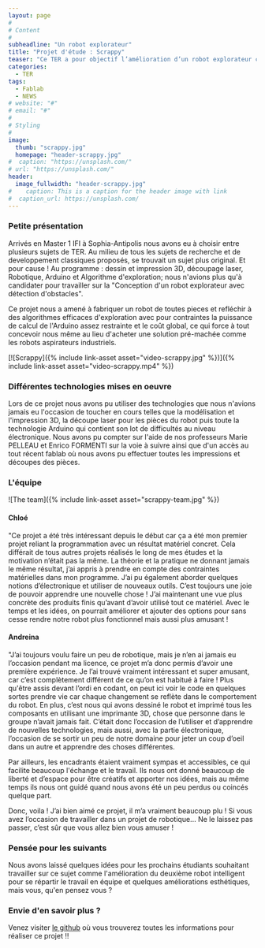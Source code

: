 ```yaml
---
layout: page
#
# Content
#
subheadline: "Un robot explorateur"
title: "Projet d'étude : Scrappy"
teaser: "Ce TER a pour objectif l’amélioration d’un robot explorateur capable de détecter et éviter des obstacles."
categories:
  - TER
tags:
  - Fablab
  - NEWS
# website: "#"
# email: "#"
#
# Styling
#
image:
  thumb: "scrappy.jpg"
  homepage: "header-scrappy.jpg"
#  caption: "https://unsplash.com/"
# url: "https://unsplash.com/"
header:
  image_fullwidth: "header-scrappy.jpg"
#    caption: This is a caption for the header image with link
#  caption_url: https://unsplash.com/
---
```


### Petite présentation ###

Arrivés en Master 1 IFI à Sophia-Antipolis nous avons eu à choisir entre plusieurs sujets de TER. Au milieu de tous les sujets de recherche et de developpement classiques proposés, se trouvait un sujet plus original.
Et  pour cause ! Au programme :  dessin et impression 3D, découpage laser, Robotique, Arduino et Algorithme d'exploration; nous n'avions plus qu'à candidater pour travailler sur la "Conception d'un robot explorateur avec détection d'obstacles".

Ce projet nous a amené à fabriquer un robot de toutes pieces et refléchir à des algorithmes efficaces d'exploration avec pour contraintes la puissance de calcul de l'Arduino assez restrainte et le coût global, ce qui force à tout concevoir nous même au lieu d'acheter une solution pré-machée comme les robots aspirateurs industriels.

[![Scrappy]({% include link-asset asset="video-scrappy.jpg" %})]({% include link-asset asset="video-scrappy.mp4" %})



### Différentes technologies mises en oeuvre ###

Lors de ce projet nous avons pu utiliser des technologies que nous n'avions jamais eu l'occasion de toucher en cours telles que la modélisation et l'impression 3D, la découpe laser pour les pièces du robot puis toute la technologie Arduino qui contient son lot de difficultés au niveau électronique. Nous avons pu compter sur l'aide de nos professeurs Marie PELLEAU et Enrico FORMENTI sur la voie à suivre ainsi que d'un accès au tout récent fablab où nous avons pu effectuer toutes les impressions et découpes des pièces.


### L'équipe ###

![The team]({% include link-asset asset="scrappy-team.jpg" %})

#### Chloé ####

"Ce projet a été très intéressant depuis le début car ça a été mon premier projet reliant la programmation avec un résultat matériel concret. Cela différait de tous autres projets réalisés le long de mes études et la motivation n’était pas la même. La théorie et la pratique ne donnant jamais le même résultat, j’ai appris à prendre en compte des contraintes matérielles dans mon programme.
J’ai pu également aborder quelques notions d’électronique et utiliser de nouveaux outils. C’est toujours une joie de pouvoir apprendre une nouvelle chose ! J’ai maintenant une vue plus concrète des produits finis qu’avant d’avoir utilisé tout ce matériel.
Avec le temps et les idées, on pourrait améliorer et ajouter des options pour sans cesse rendre notre robot plus fonctionnel mais aussi plus amusant !

#### Andreina ####

"J’ai toujours voulu  faire un peu de robotique, mais je n’en ai jamais eu l’occasion pendant ma licence, ce projet m’a donc permis d’avoir une première expérience. Je l’ai trouvé vraiment intéressant et super amusant, car c’est complètement différent de ce qu’on est habitué à faire ! Plus qu'être assis devant l’ordi en codant, on peut ici voir le code en quelques sortes prendre vie car chaque changement se reflète dans le comportement du robot. En plus, c’est nous qui avons dessiné le robot et imprimé tous les composants en utilisant une imprimante 3D, chose que personne dans le groupe n’avait jamais fait. C’était donc l’occasion de l’utiliser et d’apprendre de nouvelles technologies, mais aussi, avec la partie électronique, l’occasion de se sortir un peu de notre domaine pour jeter un coup d’oeil dans un autre et apprendre des choses différentes.

Par ailleurs, les encadrants étaient vraiment sympas et accessibles, ce qui facilite beaucoup l'échange et le travail. Ils nous ont donné beaucoup de liberté et d’espace pour être créatifs et apporter nos idées, mais au même temps ils nous ont guidé quand nous avons été un peu perdus ou coincés quelque part.

Donc, voila ! J’ai bien aimé ce projet, il m’a vraiment beaucoup plu ! Si vous avez l’occasion de travailler dans un projet de robotique... Ne le laissez pas passer, c’est sûr que vous allez bien vous amuser !


### Pensée pour les suivants ###

Nous avons laissé quelques idées pour les prochains étudiants souhaitant travailler sur ce sujet comme l'amélioration du deuxième robot intelligent pour se répartir le travail en équipe et quelques améliorations esthétiques, mais vous, qu'en pensez vous ?


### Envie d'en savoir plus ? ###

Venez visiter [le github](https://github.com/master1-ifi-semestre2/TER) où vous trouverez toutes les informations pour réaliser ce projet !!
